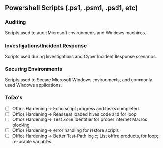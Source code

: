 ## Powershell Scripts (.ps1, .psm1, .psd1, etc)



### Auditing
Scripts used to audit Microsoft environments and Windows machines. 

### Investigations\Incident Response
Scripts used during Investigations and Cyber Incident Response scenarios. 


### Securing Environments
Scripts used to Secure Microsoft Windows environments, and commonly used Windows applications.




### ToDo's
- [ ] Office Hardening -> Echo script progress and tasks completed
- [ ] Office Hardening -> Reassess loaded hives code and for loop
- [ ] Office Hardening -> Test Zone.Identifier for proper Internet Macros blocking
- [ ] Office Hardening -> error handling for restore scripts
- [ ] Office Hardening -> Better Test-Path logic; List office products, for loop; re-usable variables
